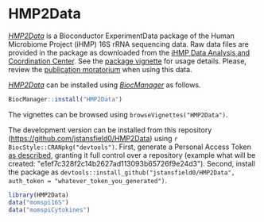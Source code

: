 # HMP2Data

*[HMP2Data](http://bioconductor.org/packages/HMP2Data)* is a Bioconductor
ExperimentData package of the Human Microbiome Project (iHMP) 16S rRNA sequencing
data. Raw data files are provided in the package as downloaded from the
[iHMP Data Analysis and Coordination Center](https://hmpdacc.org/ihmp/).
See the [package vignette](vignettes/hmp2data.Rmd) for usage details. 
Please, review the [publication moratorium](https://hmpdacc.org/ihmp/overview/datapolicy.php) when using this data.

*[HMP2Data](http://bioconductor.org/packages/HMP2Data)* can be installed
using *[BiocManager](https://cran.r-project.org/package=BiocManager)* as
follows.

```r
BiocManager::install("HMP2Data")
```

The vignettes can be browsed using `browseVignettes("HMP2Data")`.

The development version can be installed from this repository (https://github.com/jstansfield0/HMP2Data) using `r BiocStyle::CRANpkg("devtools")`. First, generate a Personal Access Token [as described](https://help.github.com/articles/creating-a-personal-access-token-for-the-command-line/), granting it full control over a repository (example what will be created: "e1ef7c328f2c14b2627ad113093b65726f9e24d3"). Second, install the package as `devtools::install_github("jstansfield0/HMP2Data", auth_token = "whatever_token_you_generated")`.

```r
library(HMP2Data)
data("momspi16S")
data("momspiCytokines")
```
